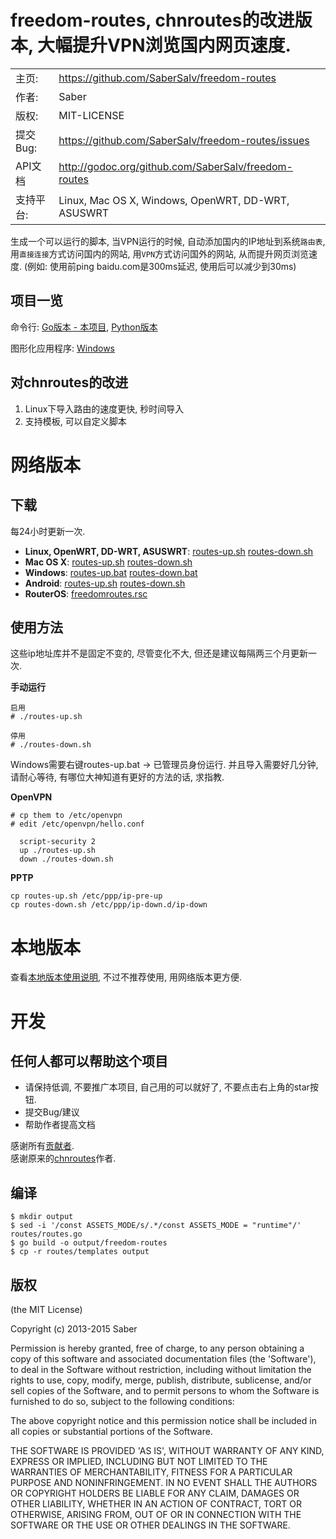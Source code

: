 freedom-routes, chnroutes的改进版本, 大幅提升VPN浏览国内网页速度.
================================================================

|                |                                                             |
|----------------|------------------------------------------------------       |
| 主页:          | https://github.com/SaberSalv/freedom-routes        |
| 作者:	         | Saber                                            |
| 版权:          | MIT-LICENSE                                                |
| 提交Bug:       | https://github.com/SaberSalv/freedom-routes/issues   |
| API文档        | http://godoc.org/github.com/SaberSalv/freedom-routes |
| 支持平台:      | Linux, Mac OS X, Windows, OpenWRT, DD-WRT, ASUSWRT   |

生成一个可以运行的脚本, 当VPN运行的时候, 自动添加国内的IP地址到系统`路由表`, 用`直接连接`方式访问国内的网站, 用`VPN`方式访问国外的网站, 从而提升网页浏览速度. (例如: 使用前ping baidu.com是300ms延迟, 使用后可以减少到30ms)

## 项目一览
命令行: [Go版本 - 本项目](https://github.com/SaberSalv/freedom-routes), [Python版本](https://github.com/fivesheep/chnroutes)

图形化应用程序: [Windows](https://github.com/cqjjjzr/freedom-routes#windows%E7%89%88%E5%9B%BE%E5%BD%A2%E5%8C%96%E5%BA%94%E7%94%A8%E7%A8%8B%E5%BA%8F)

## 对chnroutes的改进

1. Linux下导入路由的速度更快, 秒时间导入
2. 支持模板, 可以自定义脚本

# 网络版本

## 下载

每24小时更新一次.

- **Linux, OpenWRT, DD-WRT, ASUSWRT**: [routes-up.sh](http://dl.saber.li/freedom-routes/linux/routes-up.sh) [routes-down.sh](http://dl.saber.li/freedom-routes/linux/routes-down.sh)
- **Mac OS X**: [routes-up.sh](http://dl.saber.li/freedom-routes/mac/routes-up.sh) [routes-down.sh](http://dl.saber.li/freedom-routes/mac/routes-down.sh)
- **Windows**: [routes-up.bat](http://dl.saber.li/freedom-routes/windows/routes-up.bat) [routes-down.bat](http://dl.saber.li/freedom-routes/windows/routes-down.bat)
- **Android**: [routes-up.sh](http://dl.saber.li/freedom-routes/android/routes-up.sh) [routes-down.sh](http://dl.saber.li/freedom-routes/android/routes-down.sh)
- **RouterOS**: [freedomroutes.rsc](http://dl.saber.li/freedom-routes/routeros/freedomroutes.rsc)

## 使用方法

这些ip地址库并不是固定不变的, 尽管变化不大, 但还是建议每隔两三个月更新一次.

**手动运行**

```
启用
# ./routes-up.sh

停用
# ./routes-down.sh
```

Windows需要右键routes-up.bat -> 已管理员身份运行. 并且导入需要好几分钟, 请耐心等待, 有哪位大神知道有更好的方法的话, 求指教.

**OpenVPN**

```
# cp them to /etc/openvpn
# edit /etc/openvpn/hello.conf

  script-security 2
  up ./routes-up.sh
  down ./routes-down.sh
```

**PPTP**

```
cp routes-up.sh /etc/ppp/ip-pre-up
cp routes-down.sh /etc/ppp/ip-down.d/ip-down
```

# 本地版本

查看[本地版本使用说明](https://github.com/SaberSalv/freedom-routes/blob/master/docs/local.md), 不过不推荐使用, 用网络版本更方便.

# 开发

## 任何人都可以帮助这个项目

- 请保持低调, 不要推广本项目, 自己用的可以就好了, 不要点击右上角的star按钮.
- 提交Bug/建议
- 帮助作者提高文档

感谢所有[贡献者](https://github.com/SaberSalv/freedom-routes/contributors). </br>
感谢原来的[chnroutes](https://github.com/fivesheep/chnroutes)作者.


## 编译

```
$ mkdir output
$ sed -i '/const ASSETS_MODE/s/.*/const ASSETS_MODE = "runtime"/' routes/routes.go
$ go build -o output/freedom-routes
$ cp -r routes/templates output
```

## 版权

(the MIT License)

Copyright (c) 2013-2015 Saber

Permission is hereby granted, free of charge, to any person obtaining a copy of this software and associated documentation files (the 'Software'), to deal in the Software without restriction, including without limitation the rights to use, copy, modify, merge, publish, distribute, sublicense, and/or sell copies of the Software, and to permit persons to whom the Software is furnished to do so, subject to the following conditions:

The above copyright notice and this permission notice shall be included in all copies or substantial portions of the Software.

THE SOFTWARE IS PROVIDED 'AS IS', WITHOUT WARRANTY OF ANY KIND, EXPRESS OR IMPLIED, INCLUDING BUT NOT LIMITED TO THE WARRANTIES OF MERCHANTABILITY, FITNESS FOR A PARTICULAR PURPOSE AND NONINFRINGEMENT.  IN NO EVENT SHALL THE AUTHORS OR COPYRIGHT HOLDERS BE LIABLE FOR ANY CLAIM, DAMAGES OR OTHER LIABILITY, WHETHER IN AN ACTION OF CONTRACT, TORT OR OTHERWISE, ARISING FROM, OUT OF OR IN CONNECTION WITH THE SOFTWARE OR THE USE OR OTHER DEALINGS IN THE SOFTWARE.
